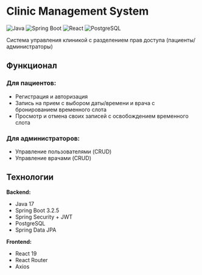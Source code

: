 # Clinic Management System

![Java](https://img.shields.io/badge/java-%23ED8B00.svg?style=for-the-badge&logo=openjdk&logoColor=white)
![Spring Boot](https://img.shields.io/badge/Spring_Boot-F2F4F9?style=for-the-badge&logo=spring-boot)
![React](https://img.shields.io/badge/react-%2320232a.svg?style=for-the-badge&logo=react&logoColor=%2361DAFB)
![PostgreSQL](https://img.shields.io/badge/PostgreSQL-316192?style=for-the-badge&logo=postgresql&logoColor=white)

Система управления клиникой с разделением прав доступа (пациенты/администраторы)

## Функционал

### Для пациентов:
- Регистрация и авторизация
- Запись на прием с выбором даты/времени и врача с бронированием временного слота
- Просмотр и отмена своих записей с освобождением временного слота

### Для администраторов:
- Управление пользователями (CRUD)
- Управление врачами (CRUD)

## Технологии

**Backend:**
- Java 17
- Spring Boot 3.2.5
- Spring Security + JWT
- PostgreSQL
- Spring Data JPA

**Frontend:**
- React 19
- React Router
- Axios
